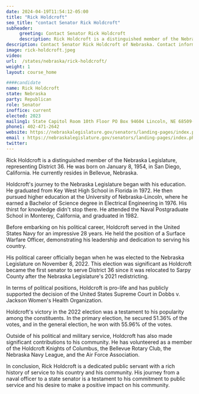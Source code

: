 ```yaml
---
date: 2024-04-19T11:54:12-05:00
title: "Rick Holdcroft"
seo_title: "contact Senator Rick Holdcroft"
subheader:
     greeting: Contact Senator Rick Holdcroft
     description: Rick Holdcroft is a distinguished member of the Nebraska Legislature, representing District 36. He was born on January 8, 1954, in San Diego, California. He currently resides in Bellevue, Nebraska.
description: Contact Senator Rick Holdcroft of Nebraska. Contact information for Rick Holdcroft includes email address, phone number, and mailing address.
image: rick-holdcroft.jpeg
video:
url:  /states/nebraska/rick-holdcroft/
weight: 1
layout: course_home

####candidate
name: Rick Holdcroft
state: Nebraska
party: Republican
role: Senator
inoffice: current
elected: 2023
mailing1: State Capitol Room 10th Floor PO Box 94604 Lincoln, NE 68509-4604
phone1: 402-471-2642
website: https://nebraskalegislature.gov/senators/landing-pages/index.php?District=36/
email : https://nebraskalegislature.gov/senators/landing-pages/index.php?District=36/
twitter:
---
```


Rick Holdcroft is a distinguished member of the Nebraska Legislature, representing District 36. He was born on January 8, 1954, in San Diego, California. He currently resides in Bellevue, Nebraska.

Holdcroft's journey to the Nebraska Legislature began with his education. He graduated from Key West High School in Florida in 1972. He then pursued higher education at the University of Nebraska-Lincoln, where he earned a Bachelor of Science degree in Electrical Engineering in 1976. His thirst for knowledge didn't stop there. He attended the Naval Postgraduate School in Monterey, California, and graduated in 1982.

Before embarking on his political career, Holdcroft served in the United States Navy for an impressive 28 years. He held the position of a Surface Warfare Officer, demonstrating his leadership and dedication to serving his country.

His political career officially began when he was elected to the Nebraska Legislature on November 8, 2022. This election was significant as Holdcroft became the first senator to serve District 36 since it was relocated to Sarpy County after the Nebraska Legislature's 2021 redistricting.

In terms of political positions, Holdcroft is pro-life and has publicly supported the decision of the United States Supreme Court in Dobbs v. Jackson Women's Health Organization.

Holdcroft's victory in the 2022 election was a testament to his popularity among the constituents. In the primary election, he secured 51.36% of the votes, and in the general election, he won with 55.96% of the votes.

Outside of his political and military service, Holdcroft has also made significant contributions to his community. He has volunteered as a member of the Holdcroft Knights of Columbus, the Bellevue Rotary Club, the Nebraska Navy League, and the Air Force Association.

In conclusion, Rick Holdcroft is a dedicated public servant with a rich history of service to his country and his community. His journey from a naval officer to a state senator is a testament to his commitment to public service and his desire to make a positive impact on his community.
